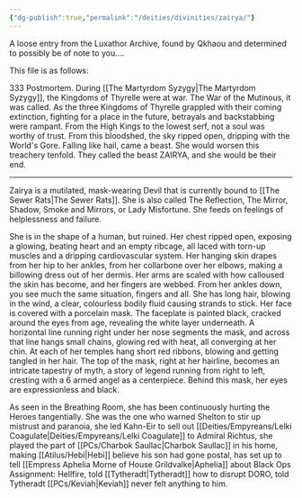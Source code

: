 ```yaml
---
{"dg-publish":true,"permalink":"/deities/divinities/zairya/"}
---
```


A loose entry from the Luxathor Archive, found by Qkhaou and determined to possibly be of note to you....

This file is as follows:

333 Postmortem.
During [[The Martyrdom Syzygy\|The Martyrdom Syzygy]], the Kingdoms of Thyrelle were at war. The War of the Mutinous, it was called. As the three Kingdoms of Thyrelle grappled with their coming extinction, fighting for a place in the future, betrayals and backstabbing were rampant. From the High Kings to the lowest serf, not a soul was worthy of trust. From this bloodshed, the sky ripped open, dripping with the World's Gore. Falling like hail, came a beast. She would worsen this treachery tenfold. They called the beast ZAIRYA, and she would be their end.

---
Zairya is a mutilated, mask-wearing Devil that is currently bound to [[The Sewer Rats\|The Sewer Rats]]. She is also called The Reflection, The Mirror, Shadow, Smoke and Mirrors, or Lady Misfortune. She feeds on feelings of helplessness and failure.

She is in the shape of a human, but ruined. Her chest ripped open, exposing a glowing, beating heart and an empty ribcage, all laced with torn-up muscles and a dripping cardiovascular system. Her hanging skin drapes from her hip to her ankles, from her collarbone over her elbows, making a billowing dress out of her dermis. Her arms are scaled with how calloused the skin has become, and her fingers are webbed. From her ankles down, you see much the same situation, fingers and all. She has long hair, blowing in the wind, a clear, colourless bodily fluid causing strands to stick. Her face is covered with a porcelain mask. The faceplate is painted black, cracked around the eyes from age, revealing the white layer underneath. A horizontal line running right under her nose segments the mask, and across that line hangs small chains, glowing red with heat, all converging at her chin. At each of her temples hang short red ribbons, blowing and getting tangled in her hair. The top of the mask, right at her hairline, becomes an intricate tapestry of myth, a story of legend running from right to left, cresting with a 6 armed angel as a centerpiece. Behind this mask, her eyes are expressionless and black.

As seen in the Breathing Room, she has been continuously hurting the Heroes tangentially. She was the one who warned Shelton to stir up mistrust and paranoia, she led Kahn-Eir to sell out [[Deities/Empyreans/Lelki Coagulate\|Deities/Empyreans/Lelki Coagulate]] to Admiral Richtus, she played the part of [[PCs/Charbok Saullac\|Charbok Saullac]] in his home, making [[Atilus/Hebi\|Hebi]] believe his son had gone postal, has set up to tell [[Empress Aphelia Morne of House Grildvalke\|Aphelia]] about Black Ops Assignment: Hellfire, told [[Tytheradt\|Tytheradt]] how to disrupt DORO, told Tytheradt [[PCs/Keviah\|Keviah]] never felt anything to him. 